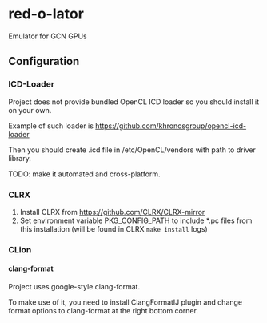 # red-o-lator

Emulator for GCN GPUs

## Configuration

### ICD-Loader

Project does not provide bundled OpenCL ICD loader so you should install it on your own.

Example of such loader is https://github.com/khronosgroup/opencl-icd-loader

Then you should create .icd file in /etc/OpenCL/vendors with path to driver library.

TODO: make it automated and cross-platform.

### CLRX
1. Install CLRX from https://github.com/CLRX/CLRX-mirror
2. Set environment variable PKG_CONFIG_PATH to include *.pc files from this installation 
   (will be found in CLRX `make install` logs)

### CLion

#### clang-format

Project uses google-style clang-format.

To make use of it, you need to install ClangFormatIJ plugin and change format options to clang-format at the right
bottom corner.